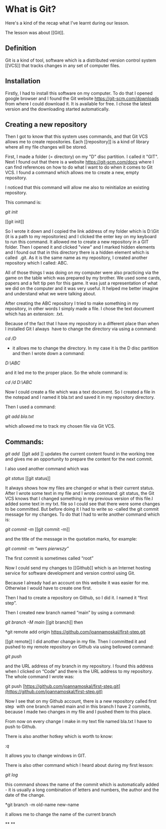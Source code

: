 
# What is Git?
Here's a kind of the recap what I've learnt during our lesson.

The lesson was about [[Git]].

## Definition
Git is a kind of tool, software which is a distributed version control system [[VCS]] that tracks changes in any set of computer files.

## Installation
Firstly, I had to install this software on my computer. To do that I opened google browser and I found the Git website https://git-scm.com/downloads from where I could download it. It is available for free. I chose the latest version and the downloading started automatically.

## Creating a new repository
Then I got to know that this system uses commands, and that Git VCS allows me to create repositories. Each [[repository]] is a kind of library where all my file changes will be stored. 

First, I made a folder (= directory) on my "D" disc partition. I called it "GIT". Next I found out that there is a website https://git-scm.com/docs where I can find references on how to do what I want to do when it comes to Git VCS. I found a command which allows me to create a new, empty repository.

I noticed that this command will allow me also to reinitialize an existing repository.
  
This command is: 

*git init*

[[git init]]

So I wrote it down and I copied the link address of my folder which is D:\Git (it is a path to my repositories) and I clicked the enter key on my keyboard to run this command. It allowed me to create a new repository in a GIT folder. Then I opened it and clicked "view" and I marked hidden elements and I found out that in this directory there is a hidden element which is called  .git. As it is the same name as my repository, I created another repository which I called: ABC. 

All of those things I was doing on my computer were also practicing via the game on the table which was prepared by my brother. We used some cards, papers and a felt tip pen for this game. It was just a representation of what we did on the computer and it was very useful. It helped me better imagine and understand what we were talking about.

After creating the ABC repository I tried to make something in my repository, in other words I simply made a file. I chose the text document which has an extension: .txt.

Because of the fact that I have my repository in a different place than when I installed Git I always  have to change the directory via using a command: 

*cd /D* 

- it allows me to change the directory. In my case it is the D disc partition and then I wrote down a command: 

*D:\ABC*

and it led me to the proper place. So the whole command is:

*cd /d D:\ABC*

Now I could create a file which was a text document. So I created a file in the notepad and I named it bla.txt and saved it in my repository directory. 

Then I used a command: 

*git add bla.txt* 

which allowed me to track my chosen file via Git VCS. 

## Commands: 

*git add* 
[[git add ]]
updates the current content found in the working tree and gives me an opportunity to prepare the content for the next commit.  

I also used another command which was

*git status*
[[git status]]

It always shows how my files are changed or what is their current status. After I wrote some text in my file and I wrote command: git status, the Git VCS knows that I changed something in my previous version of this file.I added some text in my txt. file so I could see that there were some changes to be committed. But before doing it I had to write so -called the git commit message for my changes. To do that I had to write another command which is:

*git commit -m*
[[git commit -m]]

and the title of the message in the quotation marks, for example:

*git commit -m “wers pierwszy”*

The first commit is sometimes called “root”

Now I could send my changes to [[Github]] which is an Internet hosting service for software development and version control using Git.

Because I already had an account on this website it was easier for me. Otherwise I would have to create one first.

Then I had to create a repository on Github, so I did it. I named it “first step”. 

Then I created new branch named “main” by using a command:

*git branch -M main*
[[git branch]]
then

*git remote add origin https://github.com/joannamoskal/first-step.git

[[git remote]]
I did another change in my file. Then I committed it and pushed to my remote repository on Github via using bellowed command:

*git push* 

and the URL address of my branch in my repository. I found this address when I clicked on “Code” and there is the URL address to my repository. The whole command I wrote was:

git push [https://github.com/joannamoskal/first-step.git](https://github.com/joannamoskal/first-step.git)

  

Now I see that on my Github account, there is a new repository called first step  with one branch named main and in this branch I have 2 commits, because I made two changes in my file and I pushed them to this place.

From now on every change I make in my text file named bla.txt I have to push to Github.

There is also another hotkey which is worth to know:

*:q*

It allows you to change windows in GIT.

There is also other command which I heard about during my first lesson:

*git log*

this command shows the name of the commit which is automatically added - it is usually a long combination of letters and numbers, the author and the date of the change.

*git branch -m old-name new-name

it allows me to change the name of the current branch

**
**

